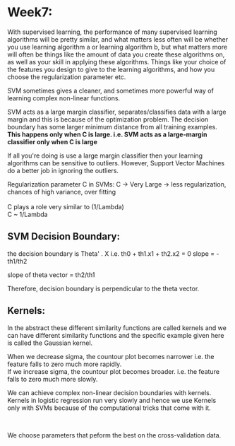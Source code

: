 # Week7:<br>

With supervised learning, the performance of many supervised learning algorithms will be pretty similar, and what matters less often will be whether you use learning algorithm a or learning algorithm b, but what matters more will often be things like the amount of data you create these algorithms on, as well as your skill in applying these algorithms. Things like your choice of the features you design to give to the learning algorithms, and how you choose the regularization parameter etc.<br>

SVM sometimes gives a cleaner, and sometimes more powerful way of learning complex non-linear functions.<br>

SVM acts as a large margin classifier, separates/classifies data with a large margin and this is because of the optimization problem. The decision boundary has some larger minimum distance from all training examples. **This happens only when C is large. i.e. SVM acts as a large-margin classifier only when C is large**<br>

If all you're doing is use a large margin classifier then your learning algorithms can be sensitive to outliers. However, Support Vector Machines do a better job in ignoring the outliers.

Regularization parameter C in SVMs:
C -> Very Large -> less regularization, chances of high variance, over fitting<br>
<br>
C plays a role very similar to (1/Lambda)<br>
C ~ 1/Lambda

## SVM Decision Boundary:

the decision boundary is Theta' . X
i.e. th0 + th1.x1 + th2.x2 = 0
slope = - th1/th2

slope of theta vector = th2/th1

Therefore, decision boundary is perpendicular to the theta vector.

## Kernels:
In the abstract these different similarity functions are called kernels and we can have different similarity functions and the specific example given here is called the Gaussian kernel.<br>

When we decrease sigma, the countour plot becomes narrower i.e. the feature falls to zero much more rapidly.<br>
If we increase sigma, the countour plot becomes broader. i.e. the feature falls to zero much more slowly.
<br>

We can achieve complex non-linear decision boundaries with kernels.<br>
Kernels in logistic regression run very slowly and hence we use Kernels only with SVMs because of the computational tricks that come with it.

<br>

We choose parameters that peform the best on the cross-validation data.